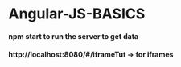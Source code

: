﻿# Angular-JS-BASICS


#### npm start to run the server to get data
#### http://localhost:8080/#/iframeTut  -> for iframes
